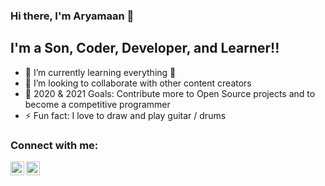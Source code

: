 
<!--
**Aryamaan23/Aryamaan23** is a ✨ _special_ ✨ repository because its `README.md` (this file) appears on your GitHub profile.

Here are some ideas to get you started:

- 🔭 I’m currently working on ...
- 🌱 I’m currently learning ...
- 👯 I’m looking to collaborate on ...
- 🤔 I’m looking for help with ...
- 💬 Ask me about ...
- 📫 How to reach me: ...
- 😄 Pronouns: ...
- ⚡ Fun fact: ...
-->

### Hi there, I'm Aryamaan 👋



## I'm a Son, Coder, Developer, and Learner!!


- 🌱 I’m currently learning everything 🤣
- 👯 I’m looking to collaborate with other content creators
- 🥅 2020 & 2021 Goals: Contribute more to Open Source projects and to become a competitive programmer
- ⚡ Fun fact: I love to draw and play guitar / drums


### Connect with me:


[<img align="left" alt="codeSTACKr | LinkedIn" width="22px" src="https://cdn.jsdelivr.net/npm/simple-icons@v3/icons/linkedin.svg" />][linkedin]
[<img align="left" alt="codeSTACKr | Instagram" width="22px" src="https://cdn.jsdelivr.net/npm/simple-icons@v3/icons/instagram.svg" />][instagram]

<br />

[linkedin]:www.linkedin.com/in/aryamaan-pandey-1710401b2
[instagram]:https://www.instagram.com/aryamaan23/



